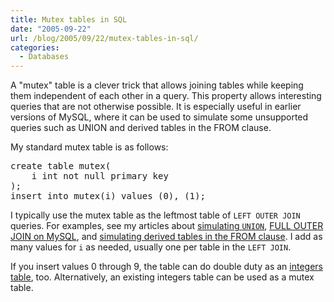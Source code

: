 ```yaml
---
title: Mutex tables in SQL
date: "2005-09-22"
url: /blog/2005/09/22/mutex-tables-in-sql/
categories:
  - Databases
---
```

A "mutex" table is a clever trick that allows joining tables while keeping them independent of each other in a query. This property allows interesting queries that are not otherwise possible. It is especially useful in earlier versions of MySQL, where it can be used to simulate some unsupported queries such as UNION and derived tables in the FROM clause.

My standard mutex table is as follows:

<pre>create table mutex(
    i int not null primary key
);
insert into mutex(i) values (0), (1);</pre>

I typically use the mutex table as the leftmost table of `LEFT OUTER JOIN` queries. For examples, see my articles about [simulating `UNION`][1], [FULL OUTER JOIN on MySQL][2], and [simulating derived tables in the FROM clause][3]. I add as many values for `i` as needed, usually one per table in the `LEFT JOIN`.

If you insert values 0 through 9, the table can do double duty as an [integers table][4], too. Alternatively, an existing integers table can be used as a mutex table.

 [1]: /blog/2005/09/22/union-in-mysql/
 [2]: /blog/2006/05/26/how-to-write-full-outer-join-in-mysql/
 [3]: /blog/2005/09/21/subselects-in-mysql/
 [4]: /blog/2005/12/07/the-integers-table/
